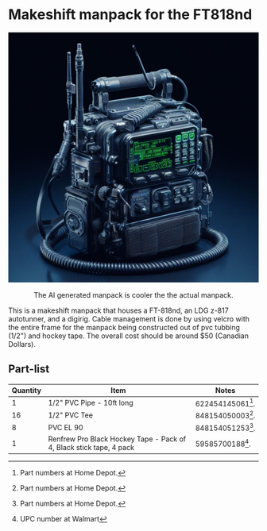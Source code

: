 # Makeshift manpack for the FT818nd

![Alt text](media/manpack.png)
<p style="text-align: center;">The AI generated manpack is cooler the the actual manpack.</p>

This is a makeshift manpack that houses a FT-818nd, an LDG z-817 autotunner, and a digirig. Cable management is done by using velcro with the entire frame for the manpack being constructed out of pvc tubbing (1/2") and hockey tape. The overall cost should be around $50 (Canadian Dollars).


## Part-list

| Quantity | Item | Notes
|-----------|----------| ----------
| 1 |  1/2" PVC Pipe - 10ft long |622454145061[^1].
| 16 | 1/2" PVC Tee | 848154050003[^1].
| 8 | PVC EL 90 | 848154051253[^1].
| 1 | Renfrew Pro Black Hockey Tape - Pack of 4, Black stick tape, 4 pack | 59585700188[^2].

[^1]: Part numbers at Home Depot.
[^2]: UPC number at Walmart